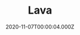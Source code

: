 ---
title: "Lava"
year: 2014
date: 2020-11-07T00:00:04.000Z
permalink: /almanac/movies/2020-11-07-lava/index.html
link: https://letterboxd.com/rknightuk/film/lava-2014/
rating: 2
tmdbid: 286192
---